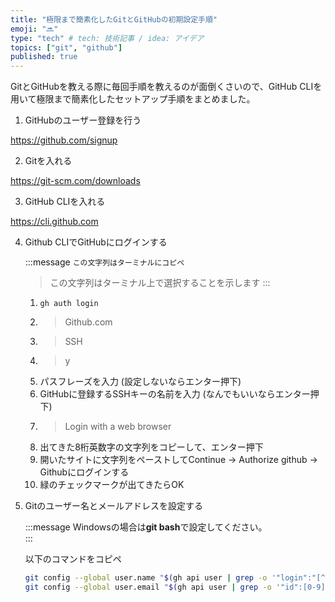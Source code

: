 ```yaml
---
title: "極限まで簡素化したGitとGitHubの初期設定手順"
emoji: "🔜"
type: "tech" # tech: 技術記事 / idea: アイデア
topics: ["git", "github"]
published: true
---
```


GitとGitHubを教える際に毎回手順を教えるのが面倒くさいので、GitHub CLIを用いて極限まで簡素化したセットアップ手順をまとめました。  

1. GitHubのユーザー登録を行う

https://github.com/signup

2. Gitを入れる

https://git-scm.com/downloads

3. GitHub CLIを入れる

https://cli.github.com

4. Github CLIでGitHubにログインする

   :::message
   `この文字列はターミナルにコピペ`
   > この文字列はターミナル上で選択することを示します
   :::

   1. `gh auth login`
   2. > Github.com
   3. > SSH
   4. > y
   5. パスフレーズを入力 (設定しないならエンター押下)
   6. GitHubに登録するSSHキーの名前を入力 (なんでもいいならエンター押下)
   7. > Login with a web browser
   8. 出てきた8桁英数字の文字列をコピーして、エンター押下
   9. 開いたサイトに文字列をペーストしてContinue → Authorize github → Githubにログインする
   10. 緑のチェックマークが出てきたらOK

5. Gitのユーザー名とメールアドレスを設定する

   :::message
   Windowsの場合は**git bash**で設定してください。  
   :::

   以下のコマンドをコピペ

   ```sh
   git config --global user.name "$(gh api user | grep -o '"login":"[^"]*"' | awk -F '[:,"]' '{print $5}')"
   git config --global user.email "$(gh api user | grep -o '"id":[0-9]*' | grep -o "[0-9]*")+$(gh api user | grep -o '"login":"[^"]*"' | awk -F '[:,"]' '{print $5}')@users.noreply.github.com"
   ```
